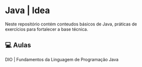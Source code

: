 # Java | Idea

Neste repositório contém conteudos básicos de Java, práticas de exercícios para fortalecer a base técnica.

## 💻 Aulas
DIO | Fundamentos da Linguagem de Programação Java
